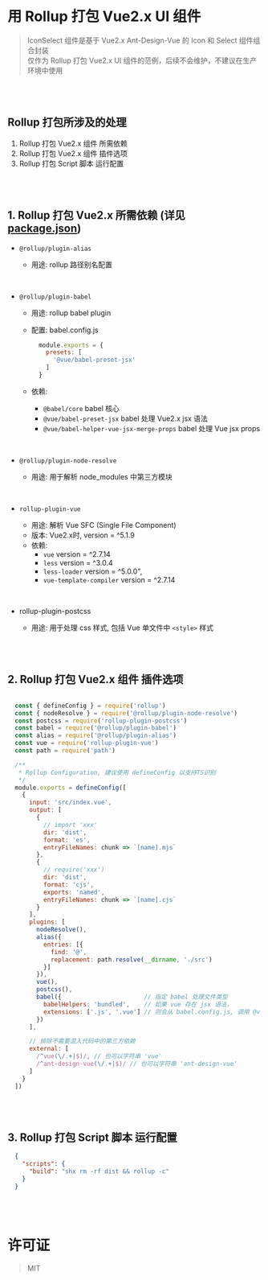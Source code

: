 # 用 Rollup 打包 Vue2.x UI 组件
> IconSelect 组件是基于 Vue2.x Ant-Design-Vue 的 Icon 和 Select 组件组合封装  
> 仅作为 Rollup 打包 Vue2.x UI 组件的范例，后续不会维护，不建议在生产环境中使用


<br/>
<br/>


## Rollup 打包所涉及的处理

1. Rollup 打包 Vue2.x 组件 所需依赖
2. Rollup 打包 Vue2.x 组件 插件选项
3. Rollup 打包 Script 脚本 运行配置


<br/>
<br/>


## 1. Rollup 打包 Vue2.x 所需依赖 (详见 [package.json](https://github.com/rollup-build-components/vue-icon-select-2.x/blob/main/package.json))

- `@rollup/plugin-alias`

    - 用途: rollup 路径别名配置

<br/>

- `@rollup/plugin-babel`

    - 用途: rollup babel plugin

    - 配置: babel.config.js
      ```javascript
        module.exports = {
          presets: [
            '@vue/babel-preset-jsx'
          ]
        }
      ```

    - 依赖:
        - `@babel/core` babel 核心
        - `@vue/babel-preset-jsx` babel 处理 Vue2.x jsx 语法
        - `@vue/babel-helper-vue-jsx-merge-props` babel 处理 Vue jsx props

<br/>

- `@rollup/plugin-node-resolve`

    - 用途: 用于解析 node_modules 中第三方模块

<br/>

- `rollup-plugin-vue`

    - 用途: 解析 Vue SFC (Single File Component)
    - 版本: Vue2.x时, version = ^5.1.9
    - 依赖:
      - `vue` version = ^2.7.14
      - `less` version = ^3.0.4
      - `less-loader` version = ^5.0.0",
      - `vue-template-compiler` version = ^2.7.14

<br/>

- rollup-plugin-postcss

    - 用途: 用于处理 css 样式, 包括 Vue 单文件中 `<style>` 样式


<br/>
<br/>


## 2. Rollup 打包 Vue2.x 组件 插件选项

  ```javascript

    const { defineConfig } = require('rollup')
    const { nodeResolve } = require('@rollup/plugin-node-resolve')
    const postcss = require('rollup-plugin-postcss')
    const babel = require('@rollup/plugin-babel')
    const alias = require('@rollup/plugin-alias')
    const vue = require('rollup-plugin-vue')
    const path = require('path')

    /**
     * Rollup Configuration, 建议使用 defineConfig 以支持TS识别
     */
    module.exports = defineConfig([
      {
        input: 'src/index.vue',
        output: [
          {
            // import 'xxx'
            dir: 'dist',
            format: 'es',
            entryFileNames: chunk => `[name].mjs`
          },
          {
            // require('xxx')
            dir: 'dist',
            format: 'cjs',
            exports: 'named',
            entryFileNames: chunk => `[name].cjs`
          }
        ],
        plugins: [
          nodeResolve(),
          alias({
            entries: [{
              find: '@',
              replacement: path.resolve(__dirname, './src')
            }]
          }),
          vue(),
          postcss(),
          babel({                       // 指定 babel 处理文件类型
            babelHelpers: 'bundled',    // 如果 vue 存在 jsx 语法，
            extensions: ['.js', '.vue'] // 则会从 babel.config.js, 调用 @vue/babel-preset-jsx 处理
          })
        ],

        // 排除不需要混入代码中的第三方依赖
        external: [
          /^vue(\/.+|$)/, // 也可以字符串 'vue'
          /^ant-design-vue(\/.+|$)/ // 也可以字符串 'ant-design-vue'
        ]
      }
    ])
  ```


<br/>
<br/>


## 3. Rollup 打包 Script 脚本 运行配置

  ```json
    {
      "scripts": {
        "build": "shx rm -rf dist && rollup -c"
      }
    }
  ```


<br/>
<br/>


# 许可证
> MIT
